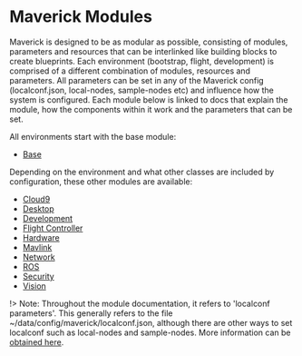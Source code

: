 # Maverick Modules

Maverick is designed to be as modular as possible, consisting of modules, parameters and resources that can be interlinked like building blocks to create blueprints.  Each environment (bootstrap, flight, development) is comprised of a different combination of modules, resources and parameters.  All parameters can be set in any of the Maverick config (localconf.json, local-nodes, sample-nodes etc) and influence how the system is configured.  Each module below is linked to docs that explain the module, how the components within it work and the parameters that can be set.

All environments start with the base module:
- [Base](/modules/base)

Depending on the environment and what other classes are included by configuration, these other modules are available:
  - [Cloud9](/modules/cloud9)
  - [Desktop](/modules/desktop)
  - [Development](/modules/dev)
  - [Flight Controller](/modules-fc)
  - [Hardware](/modules/hardware)
  - [Mavlink](/modules/mavlink)
  - [Network](/modules-network)
  - [ROS](/modules-ros)
  - [Security](/modules-security)
  - [Vision](/modules-vision)

!> Note:  Throughout the module documentation, it refers to 'localconf parameters'.  This generally refers to the file ~/data/config/maverick/localconf.json, although there are other ways to set localconf such as local-nodes and sample-nodes.  More information can be [obtained here](/about#local-configuration).
